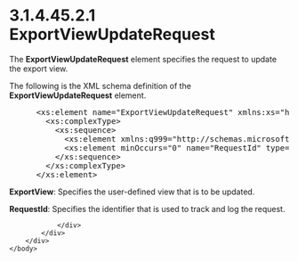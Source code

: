 <html dir="LTR" xmlns:mshelp="http://msdn.microsoft.com/mshelp" xmlns:ddue="http://ddue.schemas.microsoft.com/authoring/2003/5" xmlns:xlink="http://www.w3.org/1999/xlink" xmlns:tool="http://www.microsoft.com/tooltip">
    <head>
        <meta http-equiv="Content-Type" content="text/html; CHARSET=utf-8"></meta>
        <meta name="save" content="history"></meta>
        <title>3.1.4.45.2.1 ExportViewUpdateRequest</title>
        <xml>
            <mshelp:toctitle title="3.1.4.45.2.1 ExportViewUpdateRequest"></mshelp:toctitle>
            <mshelp:rltitle title="[MS-SSMDSWS-15]: ExportViewUpdateRequest"></mshelp:rltitle>
            <mshelp:keyword index="A" term="b412bdb7-d848-4f46-85bb-34744a63e0ea"></mshelp:keyword>
            <mshelp:attr name="DCSext.ContentType" value="open specification"></mshelp:attr>
            <mshelp:attr name="AssetID" value="b412bdb7-d848-4f46-85bb-34744a63e0ea"></mshelp:attr>
            <mshelp:attr name="TopicType" value="kbRef"></mshelp:attr>
            <mshelp:attr name="DCSext.Title" value="[MS-SSMDSWS-15]: ExportViewUpdateRequest" />
        </xml>
    </head>
    <body>
        <div id="header">
            <h1 class="heading">3.1.4.45.2.1 ExportViewUpdateRequest</h1>
        </div>
        <div id="mainSection">
            <div id="mainBody">
                <div id="allHistory" class="saveHistory"></div>
                <div id="sectionSection0" class="section" name="collapseableSection">
                    

<p>The <b>ExportViewUpdateRequest</b> element specifies the
request to update the export view.</p>

<p>The following is the XML schema definition of the <b>ExportViewUpdateRequest</b>
element.</p>

<dl>
<dd>
<div><pre> &lt;xs:element name=&quot;ExportViewUpdateRequest&quot; xmlns:xs=&quot;http://www.w3.org/2001/XMLSchema&quot;&gt;
   &lt;xs:complexType&gt;
     &lt;xs:sequence&gt;
       &lt;xs:element xmlns:q999=&quot;http://schemas.microsoft.com/sqlserver/masterdataservices/2009/09&quot; minOccurs=&quot;0&quot; name=&quot;ExportView&quot; nillable=&quot;true&quot; type=&quot;q999:ExportView&quot; /&gt;
       &lt;xs:element minOccurs=&quot;0&quot; name=&quot;RequestId&quot; type=&quot;ser:guid&quot; /&gt;
     &lt;/xs:sequence&gt;
   &lt;/xs:complexType&gt;
 &lt;/xs:element&gt;
</pre></div>
</dd></dl>

<p><b>ExportView</b>: Specifies the user-defined view
that is to be updated.</p>

<p><b>RequestId</b>: Specifies the identifier that is
used to track and log the request.</p>


                </div>
            </div>
        </div>
    </body>
</html>